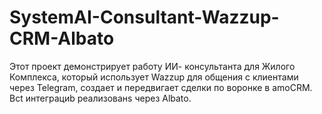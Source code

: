 # SystemAI-Consultant-Wazzup-CRM-Albato
Этот проект демонстрирует работу ИИ- консультанта для Жилого Комплекса, который использует Wazzup для общения с клиентами через Telegram, создает и передвигает сделки по воронке в amoCRM. Всt интеграциb реализованs через Albato.
